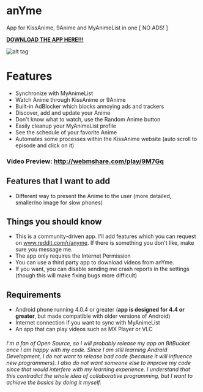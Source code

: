 # anYme
App for KissAnime, 9Anime and MyAnimeList in one [ NO ADS! ]

[**DOWNLOAD THE APP HERE!!!**](HTTPS://github.com/zunjae/anYme/blob/master/anYme.apk?raw=true)


![alt tag](https://github.com/zunjae/anYme/blob/master/newest_cover.png?raw=true)


# Features

* Synchronize with MyAnimeList
* Watch Anime through KissAnime or 9Anime
* Built-in AdBlocker which blocks annoying ads and trackers
* Discover, add and update your Anime
* Don't know what to watch, use the Random Anime button
* Easily cleanup your MyAnimeList profile
* See the schedule of your favorite Anime
* Automates some processes within the KissAnime website (auto scroll to episode and click on it)

### Video Preview: http://webmshare.com/play/9M7Gq


## Features that I want to add

* Different way to present the Anime to the user (more detailed, smaller/no image for slow phones)


## Things you should know

* This is a community-driven app. I'll add features which you can request on www.reddit.com/r/anyme. If there is something you don't like, make sure you message me.
* The app only requires the Internet Permission
* You can use a third party app to download videos from anYme.
* If you want, you can disable sending me crash reports in the settings (though this will make fixing bugs more difficult)


## Requirements

* Android phone running 4.0.4 or greater (**app is designed for 4.4 or greater**, but made compatible with older versions of Android)
* Internet connection if you want to sync with MyAnimeList
* An app that can play videos such as MX Player or VLC


###### I'm a fan of Open Source, so I will probably release my app on BitBucket once I am happy with my code. Since I am still learning Android Development, I do not want to release bad code (because it will influence new programmers). I also do not want someone else to improve my code since that would interfere with my learning experience. I understand that this contradict the whole idea of collaborative programming, but I want to achieve the basics by doing it myself.
